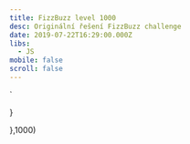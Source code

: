 ```yaml
---
title: FizzBuzz level 1000
desc: Originální řešení FizzBuzz challenge
date: 2019-07-22T16:29:00.000Z
libs:
  - JS
mobile: false
scroll: false
---
```

<div id="countdown-timer">

</div>

<script>

let countdown= 20;
let interval = setInterval(v => {

if(--countdown > 0){

document.querySelector("#countdown-timer").innerHTML = `<h2>${countdown}</h2>`

} else {

clearInterval(interval)

document.querySelector("#countdown-timer").innerHTML = `<script id="asciicast-VuqEe0eLwE20Ma9o6sTgStGNn" src="https://asciinema.org/a/VuqEe0eLwE20Ma9o6sTgStGNn.js" async></script>`

}

},1000)

</script>